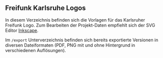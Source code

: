 Freifunk Karlsruhe Logos
------------------------

In diesem Verzeichnis befinden sich die Vorlagen für das Karlsruher Freifunk Logo. Zum Bearbeiten der Projekt-Daten empfiehlt sich der SVG Editor [Inkscape](http://inkscape.org).

Im `/export` Unterverzeichnis befinden sich bereits exportierte Versionen in diversen Dateiformaten (PDF, PNG mit und ohne Hintergrund in verschiedenen Auflösungen).
